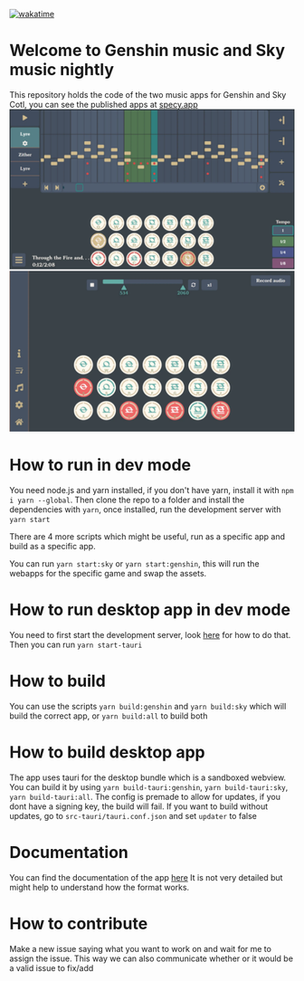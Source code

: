 [![wakatime](https://wakatime.com/badge/user/f0147aa6-69b8-4142-806c-050d6fee026e/project/68da356a-cd0b-40cb-996c-0799e406179f.svg)](https://wakatime.com/badge/user/f0147aa6-69b8-4142-806c-050d6fee026e/project/68da356a-cd0b-40cb-996c-0799e406179f)
# Welcome to Genshin music and Sky music nightly

This repository holds the code of the two music apps for Genshin and Sky Cotl, you can see the published apps at [specy.app](https://specy.app)
![Composer](docs/assets/composer.webp)
![Player](docs/assets/player.webp)

# How to run in dev mode
You need node.js and yarn installed, if you don't have yarn, install it with `npm i yarn --global`.
Then clone the repo to a folder and install the dependencies with `yarn`, once installed, run the development server with `yarn start`

There are 4 more scripts which might be useful, run as a specific app and build as a specific app.

You can run `yarn start:sky` or `yarn start:genshin`, this will run the webapps for the specific game and swap the assets. 

# How to run desktop app in dev mode
You need to first start the development server, look [here](#how-to-run-in-dev-mode) for how to do that.
Then you can run `yarn start-tauri`
# How to build

You can use the scripts `yarn build:genshin` and `yarn build:sky` which will build the correct app, or `yarn build:all` to build both

# How to build desktop app

The app uses tauri for the desktop bundle which is a sandboxed webview. You can build it by using `yarn build-tauri:genshin`, `yarn build-tauri:sky`, `yarn build-tauri:all`. The config is premade to allow for updates, if you dont have a signing key, the build will fail. If you want to build without updates, go to `src-tauri/tauri.conf.json` and set `updater` to false


# Documentation
You can find the documentation of the app [here](https://github.com/Specy/genshin-music/wiki)
It is not very detailed but might help to understand how the format works.

# How to contribute
Make a new issue saying what you want to work on and wait for me to assign the issue. This way we can also communicate whether or it would be a valid issue to fix/add
